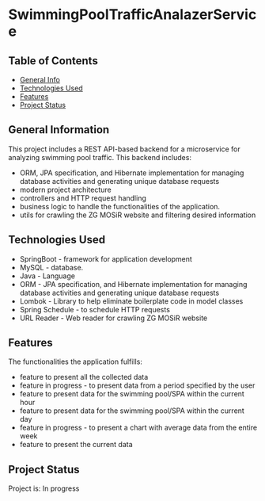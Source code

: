 # SwimmingPoolTrafficAnalazerService

## Table of Contents
* [General Info](#general-information)
* [Technologies Used](#technologies-used)
* [Features](#features)
* [Project Status](#project-status)

## General Information
This project includes a REST API-based backend for a microservice for analyzing swimming pool traffic.
This backend includes:
- ORM, JPA specification, and Hibernate implementation for managing database activities and generating unique database requests
- modern project architecture
- controllers and HTTP request handling
- business logic to handle the functionalities of the application.
- utils for crawling the ZG MOSiR website and filtering desired information

## Technologies Used
- SpringBoot - framework for application development 
- MySQL - database. 
- Java - Language
- ORM - JPA specification, and Hibernate implementation for managing database activities and generating unique database requests
- Lombok - Library to help eliminate boilerplate code in model classes
- Spring Schedule - to schedule HTTP requests
- URL Reader - Web reader for crawling ZG MOSiR website

## Features
The functionalities the application fulfills: 
- feature to present all the collected data
- feature in progress - to present data from a period specified by the user
- feature to present data for the swimming pool/SPA within the current hour
- feature to present data for the swimming pool/SPA within the current day
- feature in progress - to present a chart with average data from the entire week
- feature to present the current data

## Project Status
Project is: In progress
